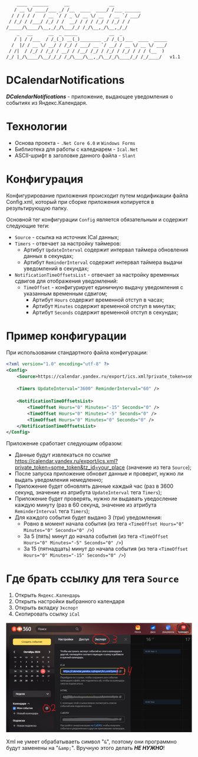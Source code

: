 ```
    ____  ______      __               __                    
   / __ \/ ____/___ _/ /__  ____  ____/ /___ ______          
  / / / / /   / __ `/ / _ \/ __ \/ __  / __ `/ ___/          
 / /_/ / /___/ /_/ / /  __/ / / / /_/ / /_/ / /              
/_____/\____/\__,_/_/\___/_/ /_/\__,_/\__,_/_/               
    _   __      __  _ _____            __  _                 
   / | / /___  / /_(_) __(_)________ _/ /_(_)___  ____  _____
  /  |/ / __ \/ __/ / /_/ / ___/ __ `/ __/ / __ \/ __ \/ ___/
 / /|  / /_/ / /_/ / __/ / /__/ /_/ / /_/ / /_/ / / / (__  ) 
/_/ |_/\____/\__/_/_/ /_/\___/\__,_/\__/_/\____/_/ /_/____/   v1.1
```

# DCalendarNotifications

***DCalendarNotifications*** - приложение, выдающее уведомления о событиях из Яндекс.Календаря.

# Технологии

- Основа проекта - `.Net Core 6.0` и `Windows Forms`
- Библиотека для работы с каледнарем - `Ical.Net`
- ASCII-шрифт в заголовке данного файла - `Slant`

# Конфигурация

Конфигурирование приложения происходит путем модификации файла Config.xml, который при сборке приложения копируется в результирующую папку.

Основной тег конфигурации `Config` является обязательным и содержит следующие теги:
- `Source` - ссылка на источник ICal данных;
- `Timers`  - отвечает за настройку таймеров:
  - Артибут `UpdateInterval` содержит интервал таймера обновления данных в секундах;
  - Артибут `ReminderInterval` содержит интервал таймера выдачи уведомлений в секундах;
- `NotificationTimeOffsetsList` - отвечает за настройку временных сдвигов для отображения уведомлений:
  - `TimeOffset` - конфигурирует единичную выдачу уведомления с указанным временным сдвигом;
    - Артибут `Hours` содержит временной отступ в часах;
    - Артибут `Minutes` содержит временной отступ в минутах;
    - Артибут `Seconds` содержит временной отступ в секундах;

# Пример конфигурации

При использовании стандартного файла конфигурации:

```xml
<?xml version="1.0" encoding="utf-8" ?>
<Config>
    <Source>https://calendar.yandex.ru/export/ics.xml?private_token=some_token&tz_id=your_place</Source>

    <Timers UpdateInterval="3600" ReminderInterval="60" />

    <NotificationTimeOffsetsList>
        <TimeOffset Hours="0" Minutes="-15" Seconds="0" />
        <TimeOffset Hours="0" Minutes="-5" Seconds="0" />
        <TimeOffset Hours="0" Minutes="0" Seconds="0" />
    </NotificationTimeOffsetsList>
</Config>
```

Приложение сработает следующим образом:

- Данные будут извлекаться по ссылке https://calendar.yandex.ru/export/ics.xml?private_token=some_token&tz_id=your_place (значение из тега `Source`);
- После запуска приложение обновит данные и проверит, нужно ли выдать уведомления немедленно;
- Приложение будет обновлять данные каждый час (раз в 3600 секунд, значение из атрибута `UpdateInterval` тега `Timers`);
- Приложение будет проверять, нужно ли выдавать уведосление каждую минуту (раз в 60 секунд, значение из атрибута `ReminderInterval` тега `Timers`);
- Для каждого события будет выдано 3 (три) уведомления:
    - Ровно в момент начала события (из тега `<TimeOffset Hours="0" Minutes="0" Seconds="0" />`)
    - За 5 (пять) минут до начала события (из тега `<TimeOffset Hours="0" Minutes="-5" Seconds="0" />`)
    - За 15 (пятнадцать) минут до начала события (из тега `<TimeOffset Hours="0" Minutes="-15" Seconds="0" />`)

# Где брать ссылку для тега `Source`

1. Открыть `Яндекс.Календарь`
2. Открыть настройки выбранного календаря
3. Открыть вкладку `Экспорт`
4. Скопировать ссылку `iCal`

![Инструкция по получению iCal ссылки](ReadmePics/image.png)

Xml не умеет обрабатываеть символ "`&`", поэтому они программно будут заменены на "`&amp;`". Вручную этого делать ***НЕ НУЖНО***!